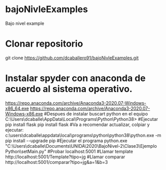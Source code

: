 # bajoNivleExamples
Bajo nivel example 
# Clonar repositorio
git clone https://github.com/dcaballero91/bajoNivleExamples.git
# Instalar spyder con anaconda de acuerdo al sistema operativo.
https://repo.anaconda.com/archive/Anaconda3-2020.07-Windows-x86_64.exe
https://repo.anaconda.com/archive/Anaconda3-2020.07-Windows-x86.exe
#Despues de instalar buscart python en el equipo
C:\Users\dcaballe\AppData\Local\Programs\Python\Python38>
#Ejecutar pip install flask
pip install flask
#Va a recomendar actualizar, colpiar y ejecutar:
c:\users\dcaballe\appdata\local\programs\python\python38\python.exe -m pip install --upgrade pip
#Ejecutar el programa
python.exe "C:\Users\dcaballe\Documents\UNIDA\2020\BajoNivel-2\Clase3\Ejemplo Python\setMain.py"
#Probar
localhost:5001
#Llamar template
http://localhost:5001/Template?tipo=jg
#Llamar comparar
http://localhost:5001/comparar?tipo=jg&a=1&b=3
